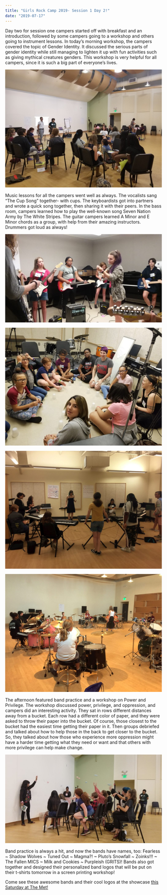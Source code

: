 ```yaml
---
title: "Girls Rock Camp 2019- Session 1 Day 2!"
date: "2019-07-17"
---
```


Day two for session one campers started off with breakfast and an introduction, followed by some campers going to a workshop and others going to instrument lessons. In today’s morning workshop, the campers covered the topic of Gender Identity. It discussed the serious parts of gender identity while still managing to lighten it up with fun activities such as giving mythical creatures genders. This workshop is very helpful for all campers, since it is such a big part of everyone’s lives.

![](images/20190716_105233-1024x768.jpg)

Music lessons for all the campers went well as always. The vocalists sang “The Cup Song” together- with cups. The keyboardists got into partners and wrote a quick song together, then sharing it with their peers. In the bass room, campers learned how to play the well-known song Seven Nation Army by The White Stripes. The guitar campers learned A Minor and E Minor chords as a group, with help from their amazing instructors. Drummers got loud as always!

![](images/20190716_103334-1024x576.jpg)

![](images/20190716_113936-1024x768.jpg)

![](images/IMG_0354-1024x768.jpg)

![](images/IMG_0339-1024x768.jpg)

The afternoon featured band practice and a workshop on Power and Privilege. The workshop discussed power, privilege, and oppression, and campers did an interesting activity. They sat in rows different distances away from a bucket. Each row had a different color of paper, and they were asked to throw their paper into the bucket. Of course, those closest to the bucket had the easiest time getting their paper in it. Then groups debriefed and talked about how to help those in the back to get closer to the bucket. So, they talked about how those who experience more oppression might have a harder time getting what they need or want and that others with more privilege can help make change. 

![](images/20190716_133914-1024x576.jpg)

Band practice is always a hit, and now the bands have names, too: Fearless ~ Shadow Wolves ~ Tuned Out ~ Magma?! ~ Pluto’s Snowfall ~ Zoinks!!! ~ The Fallen MICS ~ Milk and Cookies ~ Purpleish (GRITS)! Bands also got together and designed their personalized band logos that will be put on their t-shirts tomorrow in a screen printing workshop!

Come see these awesome bands and their cool logos at the showcase [this Saturday at The Met!](https://www.facebook.com/events/430771250810802/)
